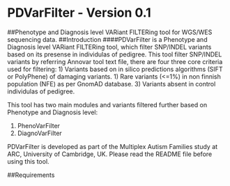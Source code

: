 # PDVarFilter - Version 0.1
##Phenotype and Diagnosis level VARiant FILTERing tool for WGS/WES sequencing data.
##Introduction
####PDVarFilter is a Phenotype and Diagnosis level VARiant FILTERing tool, which filter SNP/INDEL variants based on its presense in individulas of pedigree. This tool filter SNP/INDEL variants by referring Annovar tool text file, there are four three core criteria used for filtering: 1) Variants based on in silico predictions algorithms (SIFT or PolyPhene) of damaging variants. 1) Rare variants (<=1%) in non finnish population (NFE) as per GnomAD database. 3) Variants absent in control individulas of pedigree.

This tool has two main modules and variants filtered further based on Phenotype and Diagnosis level:
1) PhenoVarFilter
2) DiagnoVarFilter

PDVarFilter is developed as part of the Multiplex Autism Families study at ARC, University of Cambridge, UK. Please read the README file before using this tool.

##Requirements
